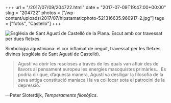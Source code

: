+++
url = "/2017/07/09/204722.html"
date = "2017-07-09T19:47:00+00:00"
slug = "204722"
photos = ["/wp-content/uploads/2017/07/hipstamaticphoto-521316635.960917-2.jpg"]
tags = ["fotos", "Castelló"]
+++

<img src="/wp-content/uploads/2017/07/hipstamaticphoto-521316635.960917-2.jpg" alt="Església de Sant Agustí de Castelló de la Plana. Escut amb cor travessat per dues fletxes." />

Simbologia agustiniana: el cor inflamat de neguit, travessat per les fletxes divines (església de Sant Agustí de Castelló).

> Agustí va obrir les rescloses a través de les quals van afluir des de llavors al pensament europeu les energies masoquistes primàries… Es podria dir que, d’aquesta manera, Agustí va deslligar la filosofia de la seva antiga constitució maníaca i la va col·locar sota el patrocini de la depressió.

—Peter Sloterdijk, *Temperaments filosòfics*.
